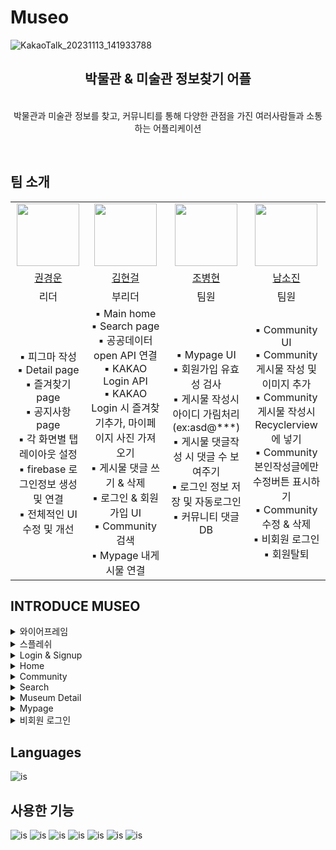 # Museo
![KakaoTalk_20231113_141933788](https://github.com/ProjectMuseo/Museo/assets/139110963/abe612e3-b496-43c4-b826-6f7462655086)

<div align="center">
   <h2>박물관 & 미술관 정보찾기 어플</h2>
   <p>
   </br>
      박물관과 미술관 정보를 찾고, 커뮤니티를 통해 다양한 관점을 가진 여러사람들과 소통하는 어플리케이션 </p>
   <br>
</div>

## 팀 소개

<table>
   <tr>
      <td align="center"><img src="https://github.com/kwonkyungun.png" width="100"/></td>
      <td align="center"><img src="https://github.com/werds7890.png" width="100"></td>
      <td align="center"><img src="https://github.com/cbh1992.png" width="100"/></td>
    <td align="center"><img src="https://github.com/nsojin.png" width="100"></td>
   </tr>   
   <tr>
      <td align="center"><a href="https://github.com/kwonkyungun">권경운</a></td>
      <td align="center"><a href="https://github.com/werds7890">김현걸</a></td>
      <td align="center"><a href="https://github.com/cbh1992">조병현</a></td>
      <td align="center"><a href="https://github.com/nsojin">남소진</a> </td>
   </tr>
  <tr>
      <td align="center">리더</td>
      <td align="center">부리더</td>
      <td align="center">팀원</td>
      <td align="center">팀원</td>
   </tr>
      <tr>
      <td align="center">
        ▪️ 피그마 작성<br/>
        ▪️ Detail page<br/>
        ▪️ 즐겨찾기 page<br/>
        ▪️ 공지사항 page<br/>
        ▪️ 각 화면별 탭 레이아웃 설정<br/>
        ▪️ firebase 로그인정보 생성 및 연결<br/>
        ▪️ 전체적인 UI 수정 및 개선
      </td>
      <td align="center">
        ▪️ Main home<br/>
        ▪️ Search page<br/>
        ▪️ 공공데이터 open API 연결<br/>
        ▪️ KAKAO Login API<br/>
        ▪️ KAKAO Login 시 즐겨찾기추가, 마이페이지 사진 가져오기<br/>
        ▪️ 게시물 댓글 쓰기 & 삭제<br/>
        ▪️ 로그인 & 회원가입 UI<br/>
        ▪️ Community 검색<br/>
        ▪️ Mypage 내게시물 연결
      </td>
      <td align="center">
        ▪️ Mypage UI<br/>
        ▪️ 회원가입 유효성 검사<br/>
        ▪️ 게시물 작성시 아이디 가림처리(ex:asd@***)<br/>
        ▪️ 게시물 댓글작성 시 댓글 수 보여주기<br/>
        ▪️ 로그인 정보 저장 및 자동로그인<br/>
        ▪️ 커뮤니티 댓글 DB<br/>
      </td>
      <td align="center">
        ▪️ Community UI<br/>
        ▪️ Community 게시물 작성 및 이미지 추가<br/>
        ▪️ Community 게시물 작성시 Recyclerview에 넣기<br/>
        ▪️ Community 본인작성글에만 수정버튼 표시하기<br/>
        ▪️ Community 수정 & 삭제<br/>
        ▪️ 비회원 로그인<br/>
        ▪️ 회원탈퇴<br/>
      </td>
   </tr>
</table>

## INTRODUCE MUSEO
<details>
    <summary>와이어프레임</summary>
    <div markdown="1"> 
       <br/>
       <img src="https://github.com/ProjectMuseo/Museo/assets/139110963/d378bf71-fa8c-4948-b471-e8c724494c82.png"/>
    </div>
</details>
<details>
    <summary>스플레쉬</summary>
    <div markdown="1"> 
       <br/>
       <img src="https://github.com/ProjectMuseo/Museo/assets/139110963/4c031615-09ea-496d-8209-2f241b023ea9.gif" width="20%"/>
    </div>
</details>
<details>
    <summary>Login & Signup</summary>
    <div markdown="1">
       <br/>
       ▪️ 일반 로그인 & 회원가입<br/>
       <img src="https://github.com/ProjectMuseo/Museo/assets/139110963/d9168184-8c63-43a2-b710-9dbd818ccc1c.png" width="20%"/>
       <img src="https://github.com/ProjectMuseo/Museo/assets/139110963/3d3e380b-24d7-4b17-abd8-8973fd479427.png" width="20%"/>
       <img src="https://github.com/ProjectMuseo/Museo/assets/139110963/4d164b36-05c8-4fcf-8b2a-b891cb68b5c0.png" width="20%"/><br/>
       <br/>
       ▪️ 소셜로그인(카카오톡)<br/>
       <img src="https://github.com/ProjectMuseo/Museo/assets/139110963/2ffdf343-55fd-493c-937f-52493bc73a2c.png" width="20%"/><br/>
   </div>
</details>
<details>
    <summary>Home</summary>
    <div markdown="1"> 
       <br/>
       <img src="https://github.com/ProjectMuseo/Museo/assets/139110963/72c762ea-f3d3-49d6-b2be-128a2336b2c5.gif" width="20%"/>
    </div>
</details>
<details>
    <summary>Community</summary>
    <div markdown="1"> 
       <br/>
       <img src="https://github.com/ProjectMuseo/Museo/assets/139110963/a4a3ea58-e208-4ecc-af07-905aa0dd7366.png" width="20%"/>
       <img src="https://github.com/ProjectMuseo/Museo/assets/139110963/faf51806-c959-49ff-9285-3fc0fed36bcb.png" width="20%"/>
       <img src="https://github.com/ProjectMuseo/Museo/assets/139110963/395d5133-4633-4ccf-a9a6-a6e4851e4aaa.png" width="20%"/>
       <img src="https://github.com/ProjectMuseo/Museo/assets/139110963/d87615b0-21f7-452a-8fa6-ae4d8e9e44e6.png" width="20%"/>
    </div>
</details>
<details>
    <summary>Search</summary>
    <div markdown="1"> 
       <br/>
       <img src="https://github.com/ProjectMuseo/Museo/assets/139110963/42b93cbb-6b9f-4703-b7e6-3ac9611090d5.png" width="20%"/>
       <img src="https://github.com/ProjectMuseo/Museo/assets/139110963/8d1685e3-5d10-42b2-b7b0-951c95012898.png" width="20%"/>
    </div>
</details>
<details>
    <summary>Museum Detail</summary>
    <div markdown="1"> 
       <br/>
       <img src="https://github.com/ProjectMuseo/Museo/assets/139110963/53a7dc64-50ff-4e53-a238-1455791015ea.png" width="20%"/>
       <img src="https://github.com/ProjectMuseo/Museo/assets/139110963/3a03b525-6369-4cdf-aafd-210dfa357012.png" width="20%"/>
       <img src="https://github.com/ProjectMuseo/Museo/assets/139110963/f1a45dd9-dc7c-4ed6-a927-a354b7fac6e7.png" width="20%"/>
    </div>
</details>
<details>
    <summary>Mypage</summary>
    <div markdown="1"> 
       <br/>
       <img src="https://github.com/ProjectMuseo/Museo/assets/139110963/26439285-3e12-41da-8bad-f826f4907702.png" width="20%"/>
       <img src="https://github.com/ProjectMuseo/Museo/assets/139110963/d6c16751-56b2-4428-aa7a-120fb34fdced.png" width="20%"/>
       <img src="https://github.com/ProjectMuseo/Museo/assets/139110963/140ae70f-d944-49dd-9d25-232f7a43f305.png" width="20%"/>
       <img src="https://github.com/ProjectMuseo/Museo/assets/139110963/efbe70c2-d533-4864-aad1-07fbbfa9ee9f.png" width="20%"/>
       <img src="https://github.com/ProjectMuseo/Museo/assets/139110963/273c7011-6960-4042-ac77-c9098abf5384.png" width="20%"/>
       <img src="https://github.com/ProjectMuseo/Museo/assets/139110963/e592c73c-0ee4-4d6d-b8a7-d38b669f0ba7.png" width="20%"/>
       <img src="https://github.com/ProjectMuseo/Museo/assets/139110963/062c56c5-68ba-4475-b01c-b207d07195f5.png" width="20%"/>
       <img src="https://github.com/ProjectMuseo/Museo/assets/139110963/50040432-40c4-46ca-a4f0-416f7531efd1.png" width="20%"/>
       <img src="https://github.com/ProjectMuseo/Museo/assets/139110963/50aa0a9c-583f-4e6a-b421-f87da568fd83.png" width="20%"/>
    </div>
</details>
<details>
    <summary>비회원 로그인</summary>
    <div markdown="1"> 
       <br/>
       <img src="https://github.com/ProjectMuseo/Museo/assets/139110963/6ea4822f-e94c-4e44-a3d9-5eca904a4989.png" width="20%"/>
       <img src="https://github.com/ProjectMuseo/Museo/assets/139110963/67d07213-65de-490d-b74b-7daeba8b3727.png" width="20%"/>
       <img src="https://github.com/ProjectMuseo/Museo/assets/139110963/38f85ffc-cbca-428e-bc47-8ca9e296155f.png" width="20%"/><br/>
       <br/>
       ▪️ Mypage에서 내게시물 및 즐겨찾기 클릭시<br/>
       <img src="https://github.com/ProjectMuseo/Museo/assets/139110963/0d5eae24-f449-4186-a6b6-cd8c0bb301b0.png" width="20%"/><br/>
       <br/>
       ▪️ Museum Detail에서 즐겨찾기 클릭시<br/>
       <img src="https://github.com/ProjectMuseo/Museo/assets/139110963/7017671f-5db3-4d7b-beb6-e777f487d60b.png" width="20%"/>
    </div>
</details>

## Languages
![is](https://img.shields.io/badge/Kotlin-0095D5?&style=for-the-badge&logo=kotlin&logoColor=white)

## 사용한 기능
![is](https://img.shields.io/badge/Kakao(API)-FFCD00?&style=for-the-badge&logo=kakaotalk&logoColor=white)
![is](https://img.shields.io/badge/공공데이터API-01B4E4?&style=for-the-badge&logo=공공데이터&logoColor=white)
![is](https://img.shields.io/badge/firebase-FFCA28?&style=for-the-badge&logo=firebase&logoColor=white)
![is](https://img.shields.io/badge/github-181717?&style=for-the-badge&logo=github&logoColor=white)
![is](https://img.shields.io/badge/androidstudio-3DDC84?&style=for-the-badge&logo=androidstudio&logoColor=white)
![is](https://img.shields.io/badge/figma-F24E1E?&style=for-the-badge&logo=figma&logoColor=white)
![is](https://img.shields.io/badge/notion-000000?&style=for-the-badge&logo=notion&logoColor=white)
